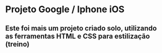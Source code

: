 <h1> Projeto Google / Iphone iOS</h1>

<h2> Este foi mais um projeto criado solo, utilizando as ferramentas HTML e CSS para estilização (treino)</h2>
<br>
<br>
